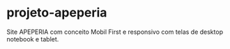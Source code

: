 # projeto-apeperia
Site APEPERIA com conceito Mobil First e responsivo com telas de desktop notebook e tablet.
